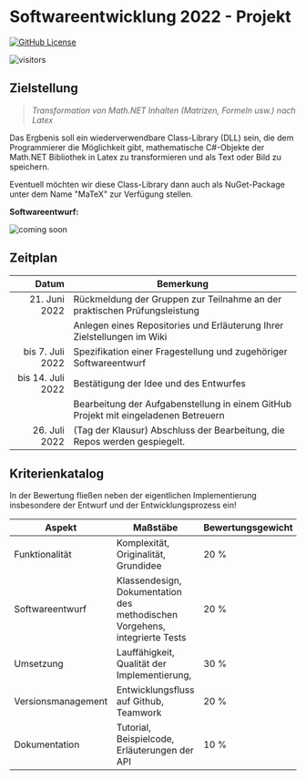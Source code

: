 # Softwareentwicklung 2022 - Projekt

[![GitHub License](https://img.shields.io/badge/license-MIT-green)](LICENSE)&nbsp;
<!-- [![Nuget Package](https://img.shields.io/nuget/v/matex)](https://www.nuget.org/packages/matex)&nbsp; -->
<!-- ![Nuget Downloads](https://img.shields.io/nuget/dt/matex)&nbsp; -->
![visitors](https://visitor-badge.laobi.icu/badge?page_id=Ifi-Softwareentwicklung-SoSe2022/SWE22_Projekt/devlop)&nbsp;

## Zielstellung

>*Transformation von Math.NET Inhalten (Matrizen, Formeln usw.) nach Latex*

Das Ergbenis soll ein wiederverwendbare Class-Library (DLL) sein, die dem Programmierer die Möglichkeit gibt, mathematische C#-Objekte der Math.NET Bibliothek in Latex zu transformieren und als Text oder Bild zu speichern.

Eventuell möchten wir diese Class-Library dann auch als NuGet-Package unter dem Name "MaTeX" zur Verfügung stellen.

**Softwareentwurf:**

![*coming soon*](img/entwurf.png)

## Zeitplan

|             Datum | Bemerkung                                                                           |
| -----------------:| ----------------------------------------------------------------------------------- |
|     21. Juni 2022 | Rückmeldung der Gruppen zur Teilnahme an der praktischen Prüfungsleistung           |
|                   | Anlegen eines Repositories und Erläuterung Ihrer Zielstellungen im Wiki             |                   |                   |                                                                                     |
|  bis 7. Juli 2022 | Spezifikation einer Fragestellung und zugehöriger Softwareentwurf                   |
| bis 14. Juli 2022 | Bestätigung der Idee und des Entwurfes                                              |
|                   | Bearbeitung der Aufgabenstellung in einem GitHub Projekt mit eingeladenen Betreuern |
|     26. Juli 2022 | (Tag der Klausur) Abschluss der Bearbeitung, die Repos werden gespiegelt.           | 

## Kriterienkatalog

In der Bewertung fließen neben der eigentlichen Implementierung insbesondere der Entwurf und der Entwicklungsprozess ein!

| Aspekt             | Maßstäbe                                                                   | Bewertungsgewicht |
| ------------------ | -------------------------------------------------------------------------- | ----------------- |
| Funktionalität     | Komplexität, Originalität, Grundidee                                       | 20 %              |
| Softwareentwurf    | Klassendesign, Dokumentation des methodischen Vorgehens, integrierte Tests | 20 %              |
| Umsetzung          | Lauffähigkeit, Qualität der Implementierung,                               | 30 %              |
| Versionsmanagement | Entwicklungsfluss auf Github, Teamwork                                     | 20 %              |
| Dokumentation      | Tutorial, Beispielcode, Erläuterungen der API                              | 10 %              |
